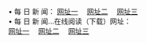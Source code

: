 &#8226; 每 日 新 闻：
<a href="http://776.chatnook.com:81/day/" target="_blank">网址一</a>
　<a href="http://77.gw.lt:81/day/" target="_blank">网址二</a>
　<a href="http://728.epac.to/day/" target="_blank">网址三</a><br />
&#8226; 每 日 新 闻...在线阅读（下载）网址：<br />
  <a href="http://776.chatnook.com:81/day/" target="_blank">网址一</a>
　<a href="http://77.gw.lt:81/day/" target="_blank">网址二</a>
　<a href="http://728.epac.to/day/" target="_blank">网址三</a><br />

